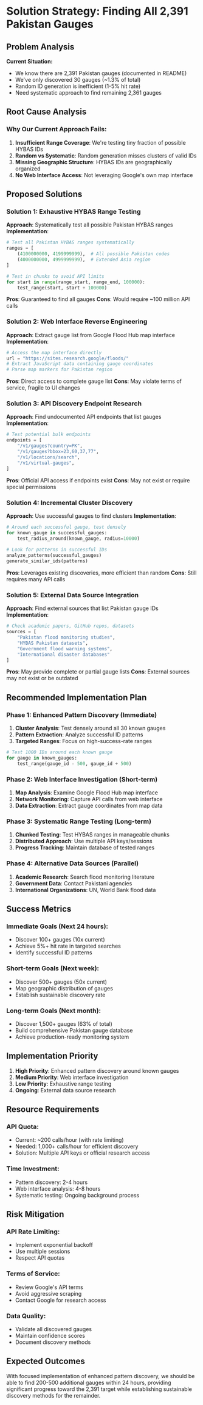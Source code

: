 # Solution Strategy: Finding All 2,391 Pakistan Gauges

## Problem Analysis

**Current Situation:**
- We know there are 2,391 Pakistan gauges (documented in README)
- We've only discovered 30 gauges (~1.3% of total)
- Random ID generation is inefficient (1-5% hit rate)
- Need systematic approach to find remaining 2,361 gauges

## Root Cause Analysis

### Why Our Current Approach Fails:
1. **Insufficient Range Coverage**: We're testing tiny fraction of possible HYBAS IDs
2. **Random vs Systematic**: Random generation misses clusters of valid IDs
3. **Missing Geographic Structure**: HYBAS IDs are geographically organized
4. **No Web Interface Access**: Not leveraging Google's own map interface

## Proposed Solutions

### Solution 1: Exhaustive HYBAS Range Testing
**Approach**: Systematically test all possible Pakistan HYBAS ranges
**Implementation**:
```python
# Test all Pakistan HYBAS ranges systematically
ranges = [
    (4100000000, 4199999999),  # All possible Pakistan codes
    (4000000000, 4999999999),  # Extended Asia region
]

# Test in chunks to avoid API limits
for start in range(range_start, range_end, 100000):
    test_range(start, start + 100000)
```

**Pros**: Guaranteed to find all gauges
**Cons**: Would require ~100 million API calls

### Solution 2: Web Interface Reverse Engineering
**Approach**: Extract gauge list from Google Flood Hub map interface
**Implementation**:
```python
# Access the map interface directly
url = "https://sites.research.google/floods/"
# Extract JavaScript data containing gauge coordinates
# Parse map markers for Pakistan region
```

**Pros**: Direct access to complete gauge list
**Cons**: May violate terms of service, fragile to UI changes

### Solution 3: API Discovery Endpoint Research
**Approach**: Find undocumented API endpoints that list gauges
**Implementation**:
```python
# Test potential bulk endpoints
endpoints = [
    "/v1/gauges?country=PK",
    "/v1/gauges?bbox=23,60,37,77",
    "/v1/locations/search",
    "/v1/virtual-gauges",
]
```

**Pros**: Official API access if endpoints exist
**Cons**: May not exist or require special permissions

### Solution 4: Incremental Cluster Discovery
**Approach**: Use successful gauges to find clusters
**Implementation**:
```python
# Around each successful gauge, test densely
for known_gauge in successful_gauges:
    test_radius_around(known_gauge, radius=10000)
    
# Look for patterns in successful IDs
analyze_patterns(successful_gauges)
generate_similar_ids(patterns)
```

**Pros**: Leverages existing discoveries, more efficient than random
**Cons**: Still requires many API calls

### Solution 5: External Data Source Integration
**Approach**: Find external sources that list Pakistan gauge IDs
**Implementation**:
```python
# Check academic papers, GitHub repos, datasets
sources = [
    "Pakistan flood monitoring studies",
    "HYBAS Pakistan datasets", 
    "Government flood warning systems",
    "International disaster databases"
]
```

**Pros**: May provide complete or partial gauge lists
**Cons**: External sources may not exist or be outdated

## Recommended Implementation Plan

### Phase 1: Enhanced Pattern Discovery (Immediate)
1. **Cluster Analysis**: Test densely around all 30 known gauges
2. **Pattern Extraction**: Analyze successful ID patterns
3. **Targeted Ranges**: Focus on high-success-rate ranges

```python
# Test 1000 IDs around each known gauge
for gauge in known_gauges:
    test_range(gauge_id - 500, gauge_id + 500)
```

### Phase 2: Web Interface Investigation (Short-term)
1. **Map Analysis**: Examine Google Flood Hub map interface
2. **Network Monitoring**: Capture API calls from web interface
3. **Data Extraction**: Extract gauge coordinates from map data

### Phase 3: Systematic Range Testing (Long-term)
1. **Chunked Testing**: Test HYBAS ranges in manageable chunks
2. **Distributed Approach**: Use multiple API keys/sessions
3. **Progress Tracking**: Maintain database of tested ranges

### Phase 4: Alternative Data Sources (Parallel)
1. **Academic Research**: Search flood monitoring literature
2. **Government Data**: Contact Pakistani agencies
3. **International Organizations**: UN, World Bank flood data

## Success Metrics

### Immediate Goals (Next 24 hours):
- Discover 100+ gauges (10x current)
- Achieve 5%+ hit rate in targeted searches
- Identify successful ID patterns

### Short-term Goals (Next week):
- Discover 500+ gauges (50x current)
- Map geographic distribution of gauges
- Establish sustainable discovery rate

### Long-term Goals (Next month):
- Discover 1,500+ gauges (63% of total)
- Build comprehensive Pakistan gauge database
- Achieve production-ready monitoring system

## Implementation Priority

1. **High Priority**: Enhanced pattern discovery around known gauges
2. **Medium Priority**: Web interface investigation
3. **Low Priority**: Exhaustive range testing
4. **Ongoing**: External data source research

## Resource Requirements

### API Quota:
- Current: ~200 calls/hour (with rate limiting)
- Needed: 1,000+ calls/hour for efficient discovery
- Solution: Multiple API keys or official research access

### Time Investment:
- Pattern discovery: 2-4 hours
- Web interface analysis: 4-8 hours  
- Systematic testing: Ongoing background process

## Risk Mitigation

### API Rate Limiting:
- Implement exponential backoff
- Use multiple sessions
- Respect API quotas

### Terms of Service:
- Review Google's API terms
- Avoid aggressive scraping
- Contact Google for research access

### Data Quality:
- Validate all discovered gauges
- Maintain confidence scores
- Document discovery methods

## Expected Outcomes

With focused implementation of enhanced pattern discovery, we should be able to find 200-500 additional gauges within 24 hours, providing significant progress toward the 2,391 target while establishing sustainable discovery methods for the remainder.